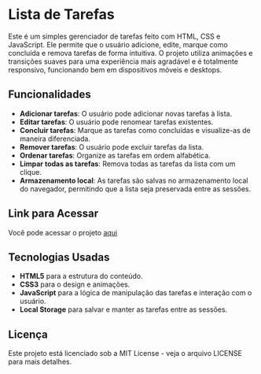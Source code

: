 # Lista de Tarefas

Este é um simples gerenciador de tarefas feito com HTML, CSS e JavaScript. Ele permite que o usuário adicione, edite, marque como concluída e remova tarefas de forma intuitiva. O projeto utiliza animações e transições suaves para uma experiência mais agradável e é totalmente responsivo, funcionando bem em dispositivos móveis e desktops.

## Funcionalidades

- **Adicionar tarefas**: O usuário pode adicionar novas tarefas à lista.
- **Editar tarefas**: O usuário pode renomear tarefas existentes.
- **Concluir tarefas**: Marque as tarefas como concluídas e visualize-as de maneira diferenciada.
- **Remover tarefas**: O usuário pode excluir tarefas da lista.
- **Ordenar tarefas**: Organize as tarefas em ordem alfabética.
- **Limpar todas as tarefas**: Remova todas as tarefas da lista com um clique.
- **Armazenamento local**: As tarefas são salvas no armazenamento local do navegador, permitindo que a lista seja preservada entre as sessões.

## Link para Acessar

Você pode acessar o projeto [aqui](https://github.com/devls-io/lista-tarefas/) 

## Tecnologias Usadas

- **HTML5** para a estrutura do conteúdo.
- **CSS3** para o design e animações.
- **JavaScript** para a lógica de manipulação das tarefas e interação com o usuário.
- **Local Storage** para salvar e manter as tarefas entre as sessões.

## Licença

Este projeto está licenciado sob a MIT License - veja o arquivo LICENSE para mais detalhes.


